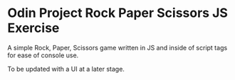 # Odin Project Rock Paper Scissors JS Exercise

A simple Rock, Paper, Scissors game written in JS and inside of script tags for ease of console use.

To be updated with a UI at a later stage.